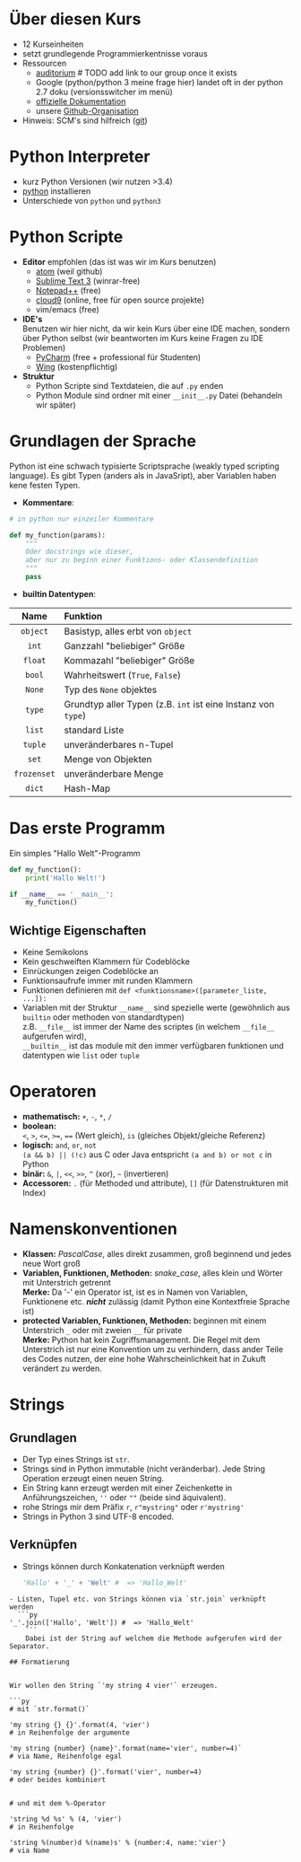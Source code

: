 # Über diesen Kurs
- 12 Kurseinheiten
- setzt grundlegende Programmierkentnisse voraus
- Ressourcen
    - [auditorium](http://auditorium.inf.tu-dresden.de) # TODO add link to our group once it exists
    - Google (python/python 3 meine frage hier) landet oft in der python 2.7 doku (versionsswitcher im menü)
    - [offizielle Dokumentation](docs.python.org)
    - unsere [Github-Organisation](http://github.com/tud-python-courses)
- Hinweis: SCM's sind hilfreich ([git](https://git-scm.com))


# Python Interpreter
- kurz Python Versionen (wir nutzen >3.4)
- [python](http://www.python.org) installieren
- Unterschiede von `python` und `python3`


# Python Scripte
- __Editor__ empfohlen (das ist was wir im Kurs benutzen)
    - [atom](https://atom.io) (weil github)
    - [Sublime Text 3](http://www.sublimetext.com/3) (winrar-free)
    - [Notepad++](http://notepad-plus-plus.org) (free)
    - [cloud9](https://c9.io) (online, free für open source projekte)
    - vim/emacs (free)
- __IDE's__  
Benutzen wir hier nicht, da wir kein Kurs über eine IDE machen, sondern über Python selbst (wir beantworten im Kurs keine Fragen zu IDE Problemen)
    - [PyCharm](https://jetbrains.com/pycharm) (free + professional für Studenten)
    - [Wing](https://wingware.com/) (kostenpflichtig)
- __Struktur__
    - Python Scripte sind Textdateien, die auf `.py` enden
    - Python Module sind ordner mit einer `__init__.py` Datei (behandeln wir später)


# Grundlagen der Sprache
Python ist eine schwach typisierte Scriptsprache (weakly typed scripting language). Es gibt Typen (anders als in JavaSript), aber Variablen haben kene festen Typen.

- __Kommentare__:

```py
# in python nur einzeiler Kommentare

def my_function(params):
    """
    Oder docstrings wie dieser,
    aber nur zu beginn einer Funktions- oder Klassendefinition
    """
    pass
```

- __builtin Datentypen__:

| Name | Funktion |
|:----:|:---------|
| `object` | Basistyp, alles erbt von `object` |
| `int` | Ganzzahl "beliebiger" Größe |
| `float` | Kommazahl "beliebiger" Größe |
| `bool` | Wahrheitswert (`True`, `False`) |
| `None` | Typ des `None` objektes |
| `type` | Grundtyp aller Typen (z.B. `int` ist eine Instanz von `type`) |
| `list` | standard Liste |
| `tuple` | unveränderbares n-Tupel |
| `set` | Menge von Objekten |
| `frozenset` | unveränderbare Menge |
| `dict` | Hash-Map |

# Das erste Programm
Ein simples "Hallo Welt"-Programm

```py
def my_function():
    print('Hallo Welt!')

if __name__ == '__main__':
    my_function()
```

## Wichtige Eigenschaften
- Keine Semikolons
- Kein geschweiften Klammern für Codeblöcke
- Einrückungen zeigen Codeblöcke an
- Funktionsaufrufe immer mit runden Klammern
- Funktionen definieren mit `def <funktionsname>([parameter_liste, ...]):`
- Variablen mit der Struktur `__name__` sind spezielle werte (gewöhnlich aus `builtin` oder methoden von standardtypen)  
  z.B. `__file__` ist immer der Name des scriptes (in welchem `__file__` aufgerufen wird),  
  `__builtin__` ist das module mit den immer verfügbaren funktionen und datentypen wie `list` oder `tuple`

# Operatoren
- __mathematisch:__ `+`, `-`, `*`, `/` 
- __boolean:__  
  `<`, `>`, `<=`, `>=`, `==` (Wert gleich), `is` (gleiches Objekt/gleiche Referenz)
- __logisch:__ `and`, `or`, `not`  
  `(a && b) || (!c)` aus C oder Java entspricht `(a and b) or not c` in Python
- __binär:__ `&`, `|`, `<<`, `>>`, `^` (xor), `~` (invertieren)
- __Accessoren:__ `.` (für Methoded und attribute), `[]` (für Datenstrukturen mit Index)

# Namenskonventionen
- __Klassen:__ *PascalCase*, alles direkt zusammen, groß beginnend und jedes neue Wort groß
- __Variablen, Funktionen, Methoden:__ *snake_case*, alles klein und Wörter mit Unterstrich getrennt  
  __Merke:__ Da '-' ein Operator ist, ist es in Namen von Variablen, Funktionene etc. __*nicht*__ zulässig (damit Python eine Kontextfreie Sprache ist)
- __protected Variablen, Funktionen, Methoden:__ beginnen mit einem Unterstrich `_` oder mit zweien `__` für private  
  __Merke:__ Python hat kein Zugriffsmanagement. Die Regel mit dem Unterstrich ist nur eine Konvention um zu verhindern, dass ander Teile des Codes nutzen, der eine hohe Wahrscheinlichkeit hat in Zukuft verändert zu werden.

# Strings
## Grundlagen
- Der Typ eines Strings ist `str`.
- Strings sind in Python immutable (nicht veränderbar). Jede String Operation erzeugt einen neuen String.
- Ein String kann erzeugt werden mit einer Zeichenkette in Anführungszeichen, `''` oder `""` (beide sind äquivalent).
- rohe Strings mir dem Präfix `r`, `r"mystring"` oder `r'mystring'`
- Strings in Python 3 sind UTF-8 encoded.

## Verknüpfen
- Strings können durch Konkatenation verknüpft werden  
  ```py
  'Hallo' + '_' + 'Welt' #  => 'Hallo_Welt'
```
- Listen, Tupel etc. von Strings können via `str.join` verknüpft werden
  ```py
'_'.join(['Hallo', 'Welt']) #  => 'Hallo_Welt'
    ```
    Dabei ist der String auf welchem die Methode aufgerufen wird der Separator.

## Formatierung


Wir wollen den String `'my string 4 vier'` erzeugen.

```py
# mit `str.format()`  

'my string {} {}'.format(4, 'vier')
# in Reihenfolge der argumente

'my string {number} {name}'.format(name='vier', number=4)`
# via Name, Reihenfolge egal

'my string {number} {}'.format('vier', number=4)
# oder beides kombiniert


# und mit dem %-Operator

'string %d %s' % (4, 'vier')
# in Reihenfolge

'string %(number)d %(name)s' % {number:4, name:'vier'}
# via Name
  ```
